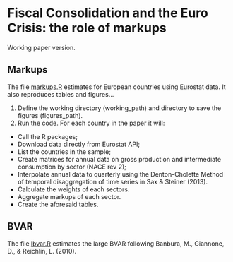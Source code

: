 # Fiscal Consolidation and the Euro Crisis: the role of markups

Working paper version.

## Markups

The file [markups.R](markups.R) estimates for European countries using Eurostat data. It also reproduces tables and figures...

1) Define the working directory (working_path) and directory to save the figures (figures_path).
2) Run the code. For each country in the paper it will:
* Call the R packages;
* Download data directly from Eurostat API;
* List the countries in the sample;
* Create matrices for annual data on gross production and intermediate consumption by sector (NACE rev 2);
* Interpolate annual data to quarterly using the Denton-Cholette Method of temporal disaggregation of time series in Sax & Steiner (2013).
* Calculate the weights of each sectors.
* Aggregate markups of each sector.
* Create the aforesaid tables.

## BVAR

The file [lbvar.R](lbvar.R) estimates the large BVAR following Banbura, M., Giannone, D., & Reichlin, L. (2010).
